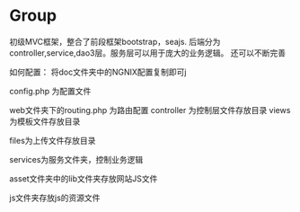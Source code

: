 Group
=====

初级MVC框架，整合了前段框架bootstrap，seajs.  后端分为controller,service,dao3层。服务层可以用于庞大的业务逻辑。 还可以不断完善


如何配置：
将doc文件夹中的NGNIX配置复制即可j


config.php 为配置文件

web文件夹下的routing.php 为路由配置
controller 为控制层文件存放目录
views为模板文件存放目录

files为上传文件存放目录

services为服务文件夹，控制业务逻辑


asset文件夹中的lib文件夹存放网站JS文件

js文件夹存放js的资源文件